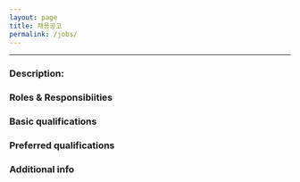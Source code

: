 ```yaml
---
layout: page
title: 채용공고
permalink: /jobs/
---
```

***

### Description: 


### Roles & Responsibiities


### Basic qualifications

### Preferred qualifications

### Additional info




